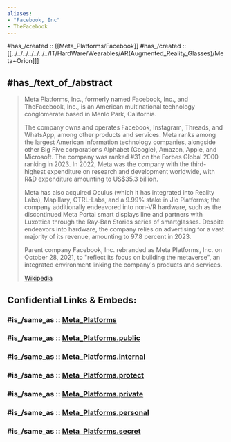 ```yaml
---
aliases:
- "Facebook, Inc"
- TheFacebook
---
```


#has_/created :: [[Meta_Platforms/Facebook]] 
#has_/created ::[[../../../../../../../IT/HardWare/Wearables/AR(Augmented_Reality_Glasses)/Meta~Orion]]] 

## #has_/text_of_/abstract 

> Meta Platforms, Inc., formerly named Facebook, Inc., and TheFacebook, Inc., 
> is an American multinational technology conglomerate based in Menlo Park, California. 
> 
> The company owns and operates Facebook, Instagram, Threads, and WhatsApp, 
> among other products and services. 
> Meta ranks among the largest American information technology companies, 
> alongside other Big Five corporations Alphabet (Google), Amazon, Apple, and Microsoft. 
> The company was ranked #31 on the Forbes Global 2000 ranking in 2023. 
> In 2022, Meta was the company with the 
> third-highest expenditure on research and development worldwide, 
> with R&D expenditure amounting to US$35.3 billion.
>
> Meta has also acquired Oculus (which it has integrated into Reality Labs), 
> Mapillary, CTRL-Labs, and a 9.99% stake in Jio Platforms; 
> the company additionally endeavored into non-VR hardware, 
> such as the discontinued Meta Portal smart displays line 
> and partners with Luxottica through the Ray-Ban Stories series of smartglasses. 
> Despite endeavors into hardware, the company relies on 
> advertising for a vast majority of its revenue, amounting to 97.8 percent in 2023.
>
> Parent company Facebook, Inc. rebranded as Meta Platforms, Inc. on October 28, 2021, 
> to "reflect its focus on building the metaverse", 
> an integrated environment linking the company's products and services.
>
> [Wikipedia](https://en.wikipedia.org/wiki/Meta%20Platforms)


## Confidential Links & Embeds: 

### #is_/same_as :: [Meta_Platforms](Meta_Platforms.md) 

### #is_/same_as :: [Meta_Platforms.public](/_public/Society/Economics/Business/Business-Entity/IT~Company/Meta_Platforms.public.md) 

### #is_/same_as :: [Meta_Platforms.internal](/_internal/Society/Economics/Business/Business-Entity/IT~Company/Meta_Platforms.internal.md) 

### #is_/same_as :: [Meta_Platforms.protect](/_protect/Society/Economics/Business/Business-Entity/IT~Company/Meta_Platforms.protect.md) 

### #is_/same_as :: [Meta_Platforms.private](/_private/Society/Economics/Business/Business-Entity/IT~Company/Meta_Platforms.private.md) 

### #is_/same_as :: [Meta_Platforms.personal](/_personal/Society/Economics/Business/Business-Entity/IT~Company/Meta_Platforms.personal.md) 

### #is_/same_as :: [Meta_Platforms.secret](/_secret/Society/Economics/Business/Business-Entity/IT~Company/Meta_Platforms.secret.md)

